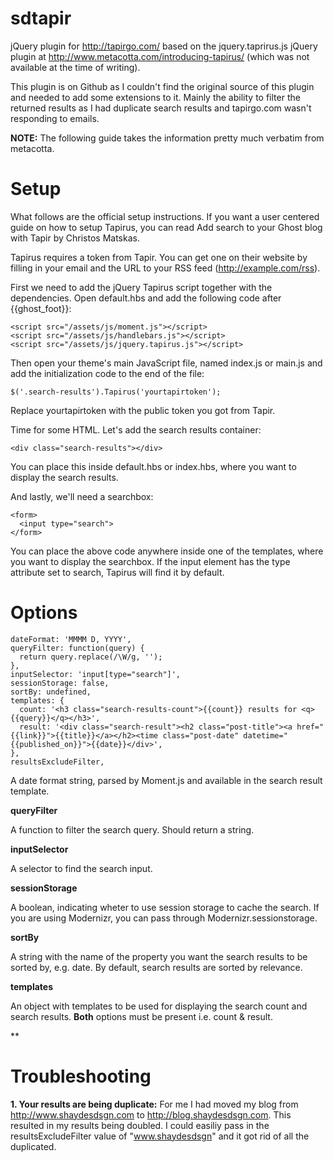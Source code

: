 sdtapir
=======

jQuery plugin for http://tapirgo.com/ based on the jquery.taprirus.js jQuery plugin at  http://www.metacotta.com/introducing-tapirus/ (which was not available at the time of writing).

This plugin is on Github as I couldn't find the original source of this plugin and needed to add some extensions to it. Mainly the ability to filter the returned results as I had duplicate search results and tapirgo.com wasn't responding to emails.

**NOTE:** The following guide takes the information pretty much verbatim from metacotta.

# Setup

What follows are the official setup instructions. If you want a user centered guide on how to setup Tapirus, you can read Add search to your Ghost blog with Tapir by Christos Matskas.

Tapirus requires a token from Tapir. You can get one on their website by filling in your email and the URL to your RSS feed (http://example.com/rss).

First we need to add the jQuery Tapirus script together with the dependencies. Open default.hbs and add the following code after {{ghost_foot}}:

```
<script src="/assets/js/moment.js"></script>  
<script src="/assets/js/handlebars.js"></script>  
<script src="/assets/js/jquery.tapirus.js"></script>  
```

Then open your theme's main JavaScript file, named index.js or main.js and add the initialization code to the end of the file:

```
$('.search-results').Tapirus('yourtapirtoken');
```

Replace yourtapirtoken with the public token you got from Tapir.

Time for some HTML. Let's add the search results container:

```
<div class="search-results"></div>  
```

You can place this inside default.hbs or index.hbs, where you want to display the search results.

And lastly, we'll need a searchbox:

```
<form>  
  <input type="search">
</form>  
```

You can place the above code anywhere inside one of the templates, where you want to display the searchbox. If the input element has the type attribute set to search, Tapirus will find it by default.

# Options

```
dateFormat: 'MMMM D, YYYY',  
queryFilter: function(query) {
  return query.replace(/\W/g, '');
},
inputSelector: 'input[type="search"]',  
sessionStorage: false,  
sortBy: undefined,  
templates: {  
  count: '<h3 class="search-results-count">{{count}} results for <q>{{query}}</q></h3>',
  result: '<div class="search-result"><h2 class="post-title"><a href="{{link}}">{{title}}</a></h2><time class="post-date" datetime="{{published_on}}">{{date}}</div>',
},
resultsExcludeFilter,
```

A date format string, parsed by Moment.js and available in the search result template.

**queryFilter**

A function to filter the search query. Should return a string.

**inputSelector**

A selector to find the search input.

**sessionStorage**

A boolean, indicating wheter to use session storage to cache the search. If you are using Modernizr, you can pass through Modernizr.sessionstorage.

**sortBy**

A string with the name of the property you want the search results to be sorted by, e.g. date. By default, search results are sorted by relevance.

**templates**

An object with templates to be used for displaying the search count and search results. **Both** options must be present i.e. count & result.

**

# Troubleshooting

**1. Your results are being duplicate:** For me I had moved my blog from http://www.shaydesdsgn.com to http://blog.shaydesdsgn.com. This resulted in my results being doubled. I could easiliy pass in the resultsExcludeFilter value of "www.shaydesdsgn" and it got rid of all the duplicated.


